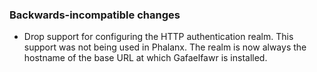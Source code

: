 ### Backwards-incompatible changes

- Drop support for configuring the HTTP authentication realm. This support was not being used in Phalanx. The realm is now always the hostname of the base URL at which Gafaelfawr is installed.
